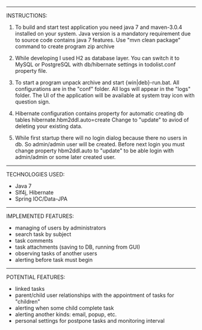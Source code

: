 -------------------------------------------------------------------------------------------------------------

INSTRUCTIONS:

1. To build and start test application you need java 7 and maven-3.0.4 installed on your system.
Java version is a mandatory requirement due to source code contains java 7 features.
Use "mvn clean package" command to create program zip archive

2. While developing I used H2 as database layer. You can switch it to MySQL or PostgreSQL with db/hibernate settings
in todolist.conf property file.

3. To start a program unpack archive and start {win|deb}-run.bat. All configurations are in the "conf" folder.
All logs will appear in the "logs" folder. The UI of the application will be available at system tray icon with
question sign.

4. Hibernate configuration contains property for automatic creating db tables hibernate.hbm2ddl.auto=create
Change to "update" to aviod of deleting your existing data.

5. While first startup there will no login dialog because there no users in db. So admin/admin user 
will be created. Before next login you must change property hbm2ddl.auto to "update" to be able 
login with admin/admin or some later created user.

-------------------------------------------------------------------------------------------------------------

TECHNOLOGIES USED:

 - Java 7
 - Slf4j, Hibernate
 - Spring IOC/Data-JPA
                   
-------------------------------------------------------------------------------------------------------------

IMPLEMENTED FEATURES:

 - managing of users by administrators
 - search task by subject
 - task comments
 - task attachments (saving to DB, running from GUI)
 - observing tasks of another users
 - alerting before task must begin

-------------------------------------------------------------------------------------------------------------

POTENTIAL FEATURES:

 - linked tasks
 - parent/child user relationships with the appointment of tasks for "children"
 - alerting when some child complete task
 - alerting another kinds: email, popup, etc.
 - personal settings for postpone tasks and monitoring interval



